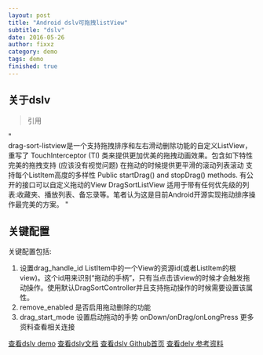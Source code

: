 ```yaml
---
layout: post
title: "Android dslv可拖拽listView"
subtitle: "dslv"
date: 2016-05-26
author: fixxz
category: demo
tags: demo
finished: true
---
```


## 关于dslv

> 引用

"  
	drag-sort-listview是一个支持拖拽排序和左右滑动删除功能的自定义ListView，重写了 TouchInterceptor (TI) 类来提供更加优美的拖拽动画效果。包含如下特性
	完美的拖拽支持 (应该没有视觉问题)
	在拖动的时候提供更平滑的滚动列表滚动
	支持每个ListItem高度的多样性
	Public startDrag() and stopDrag() methods.
	有公开的接口可以自定义拖动的View
	DragSortListView 适用于带有任何优先级的列表:收藏夹、播放列表、备忘录等。笔者认为这是目前Android开源实现拖动排序操作最完美的方案。
	"
	
## 关键配置
关键配置包括:
1. 设置drag_handle_id  ListItem中的一个View的资源id(或者ListItem的根view)。这个id用来识别“拖动的手柄”，只有当点击该view的时候才会触发拖动操作。使用默认DragSortController并且支持拖动操作的时候需要设置该属性。
2. remove_enabled 是否启用拖动删除的功能
3. drag_start_mode 设置启动拖动的手势 onDown/onDrag/onLongPress
更多资料查看相关连接

[查看dslv demo](https://github.com/zhuxu1/DslvDemo)
[查看dslv文档](http://bauerca.github.io/drag-sort-listview/reference/com/mobeta/android/dslv/DragSortListView.html)
[查看dslv Github首页](http://bauerca.github.io/drag-sort-listview/reference/com/mobeta/android/dslv/DragSortListView.html)
[查看delv 参考资料](http://www.oschina.net/code/snippet_219356_18991/)





